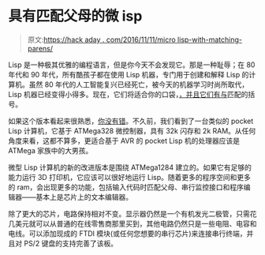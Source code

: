 # 具有匹配父母的微 isp

> 原文:[https://hack aday . com/2016/11/11/micro lisp-with-matching-parens/](https://hackaday.com/2016/11/11/microlisp-with-matching-parens/)

Lisp 是一种极其优雅的编程语言，但是你今天不会发现它。那是一种耻辱；在 80 年代和 90 年代，所有酷孩子都在使用 Lisp 机器，专门用于创建和解释 Lisp 的计算机。虽然 80 年代的人工智能复兴已经死亡，被今天的机器学习时尚所取代，Lisp 机器已经变得小得多。现在，它们将适合你的口袋，[，并且它们有与](http://www.technoblogy.com/show?1INT)匹配的括号。

如果这个版本看起来很熟悉，[你没有错](http://hackaday.com/2016/09/13/microlisp-lisp-for-the-avr/)。不久前，我们看到了一台类似的 pocket Lisp 计算机，它基于 ATMega328 微控制器，具有 32k 闪存和 2k RAM。从任何角度来看，这都不算多，更适合基于 AVR 的 pocket Lisp 机的处理器应该是 ATMega 家族中的大男孩。

微型 Lisp 计算机的新的改进版本是围绕 ATMega1284 建立的。如果它有足够的能力运行 3D 打印机，它应该可以很好地运行 Lisp。随着更多的程序空间和更多的 ram，会出现更多的功能，包括输入代码时匹配父母、串行监控接口和程序编辑器——基本上是芯片上的文本编辑器。

除了更大的芯片，电路保持相对不变。显示器仍然是一个有机发光二极管，只需花几美元就可以从普通的在线零售商那里买到，其他电路仍然只是一些电阻、电容和电线。可以添加现成的 FTDI 模块(或任何您想要的串行芯片)来连接串行终端，并且对 PS/2 键盘的支持完善了该板。